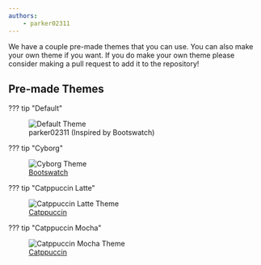 ```yaml
---
authors:
    - parker02311
---
```


We have a couple pre-made themes that you can use. You can also make your own theme if you want. If you do make your own theme please consider making a pull request to add it to the repository!

## Pre-made Themes

??? tip "Default"
    <figure markdown>
        ![Default Theme](../assets/themes/default.png)
        <figcaption>parker02311 (Inspired by Bootswatch)</figcaption>
    </figure>

??? tip "Cyborg"
    <figure markdown>
        ![Cyborg Theme](../assets/themes/cyborg.png)
        <figcaption>[Bootswatch](https://bootswatch.com/cyborg)</figcaption>
    </figure>

??? tip "Catppuccin Latte"
    <figure markdown>
        ![Catppuccin Latte Theme](../assets/themes/catppuccin_latte.png)
        <figcaption>[Catppuccin](https://catppuccin.com)</figcaption>
    </figure>

??? tip "Catppuccin Mocha"
    <figure markdown>
        ![Catppuccin Mocha Theme](../assets/themes/catppuccin_mocha.png)
        <figcaption>[Catppuccin](https://catppuccin.com)</figcaption>
    </figure>